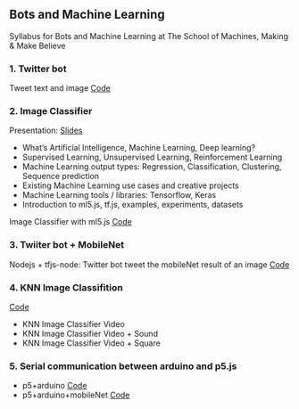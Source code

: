 ## Bots and Machine Learning

Syllabus for Bots and Machine Learning at The School of Machines, Making & Make Believe

### 1. Twitter bot
Tweet text and image
[Code](./twitterbot/twitterbot_image)

### 2. Image Classifier
Presentation: [Slides](https://docs.google.com/presentation/d/1s0iT382Pl1DMGKb5xhk7_V3DlW1QQHfHs4snNoS_sIU/edit?usp=sharing)
- What’s Artificial Intelligence, Machine Learning, Deep learning?
- Supervised Learning, Unsupervised Learning, Reinforcement Learning
- Machine Learning output types: Regression, Classification, Clustering, Sequence prediction
- Existing Machine Learning use cases and creative projects
- Machine Learning tools / libraries: Tensorflow, Keras
- Introduction to ml5.js, tf.js, examples, experiments, datasets

Image Classifier with ml5.js
[Code](./ImageClassification)

### 3. Twiiter bot + MobileNet
Nodejs + tfjs-node: Twitter bot tweet the mobileNet result of an image
[Code](./twitterbot/twitterbot_mobileNet)

### 4. KNN Image Classifition
[Code](./KNNImageClassification)
- KNN Image Classifier Video
- KNN Image Classifier Video + Sound
- KNN Image Classifier Video + Square

### 5. Serial communication between arduino and p5.js
-  p5+arduino [Code](./p5+arduino)
-  p5+arduino+mobileNet [Code](./p5+arduino+mobileNet)
